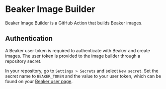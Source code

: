 
# Beaker Image Builder

Beaker Image Builder is a GitHub Action that builds Beaker images.

## Authentication

A Beaker user token is required to authenticate with Beaker and create images.
The user token is provided to the image builder through a repository secret.

In your repository, go to `Settings > Secrets` and select `New secret`. 
Set the secret name to `BEAKER_TOKEN` and the value to your user token,
which can be found on your [Beaker user page](https://beaker.org/user).